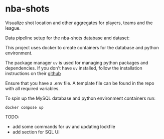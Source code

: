 # nba-shots

Visualize shot location and other aggregates for players, teams and the league.

Data pipeline setup for the nba-shots database and dataset:

This project uses docker to create containers for the database and python environment.

The package manager `uv` is used for managing python packages and dependencies.
If you don't have `uv` installed, follow the installation instructions on their [github](https://github.com/astral-sh/uv)

Ensure that you have a .env file.
A template file can be found in the repo with all required variables.

To spin up the MySQL database and python environment containers run:

```docker
docker compose up
```

TODO:

- add some commands for uv and updating lockfile
- add section for SQL UI
